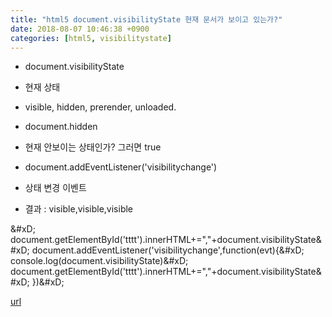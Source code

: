 ```yaml
---
title: "html5 document.visibilityState 현재 문서가 보이고 있는가?"
date: 2018-08-07 10:46:38 +0900
categories: [html5, visibilitystate]
---
```


- document.visibilityState
- 현재 상태
- visible, hidden, prerender, unloaded.

- document.hidden
- 현재 안보이는 상태인가? 그러면 true

- document.addEventListener('visibilitychange')
- 상태 변경 이벤트

- 결과 : visible,visible,visible

&amp;#xD;
document.getElementById('tttt').innerHTML+=","+document.visibilityState&amp;#xD;
document.addEventListener('visibilitychange',function(evt){&amp;#xD;
console.log(document.visibilityState)&amp;#xD;
document.getElementById('tttt').innerHTML+=","+document.visibilityState&amp;#xD;
})&amp;#xD;



[url](http://www.mins01.com/mh/tech/read/1183)